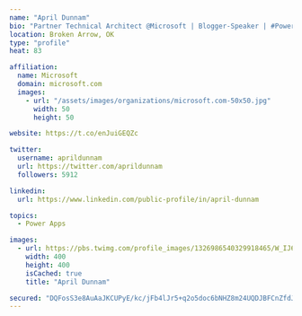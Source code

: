 ```yaml
---
name: "April Dunnam"
bio: "Partner Technical Architect @Microsoft | Blogger-Speaker | #PowerApps, #PowerAutomate, #Office365, #SharePoint | #WIT | #Karaoke Queen"
location: Broken Arrow, OK
type: "profile"
heat: 83

affiliation:
  name: Microsoft
  domain: microsoft.com
  images:
    - url: "/assets/images/organizations/microsoft.com-50x50.jpg"
      width: 50
      height: 50

website: https://t.co/enJuiGEQZc

twitter:
  username: aprildunnam
  url: https://twitter.com/aprildunnam
  followers: 5912

linkedin:
  url: https://www.linkedin.com/public-profile/in/april-dunnam

topics:
  - Power Apps

images:
  - url: https://pbs.twimg.com/profile_images/1326986540329918465/W_IJ6Ih2_400x400.jpg
    width: 400
    height: 400
    isCached: true
    title: "April Dunnam"

secured: "DQFosS3e8AuAaJKCUPyE/kc/jFb4lJr5+q2o5doc6bNHZ8m24UQDJBFCnZfdJorW4yme8MgpDMLAx6xERtNsng+1BmpIYevVhxQqdbotuuN0pNkKH9x5T4v28BvHa1SNA+0R1lBi7FvIkBbYA0138gKnHorWFI8r1+6RUNtQEYcsbVUOUQzQuYg6JjaUs97w0jq+YvgG1LEfvyAhb4aB40zCt18AA7M/bIv+4+Vs9rox0+z6qzWajYxSvUc6tnBJWr52WIn3nHx7KGnmX/y8ffLtWakslIdR4Nzu1X3evLCZDaE67kzxYTEaGEoXa/uNIic8lFK5MN10aAbBGO//FRnHmpl+Fj/wS/qtTSfgoGWOmw3TwJNBk1b1CzU1XqBkKca+g04qoIeXJjL3KY8qtvBykQ6GNXD9diInPBr++XE=;EGy1SPt5Z51j7brdDH6Ymw=="
---
```


